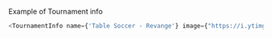 Example of Tournament info


```js
<TournamentInfo name={'Table Soccer - Revange'} image={"https://i.ytimg.com/vi/KLEhGhvZOIo/maxresdefault.jpg"} date={"29-10-2018"} city={"Gdańsk"} placesAvailable={4} placesTotal={8}status={"future"} />

```
